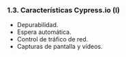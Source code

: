 ### 1.3. Características Cypress.io (I)

* Depurabilidad. <!-- .element: class="fragment" -->
* Espera automática.<!-- .element: class="fragment" -->
* Control de tráfico de red. <!-- .element: class="fragment" -->
* Capturas de pantalla y vídeos.  <!-- .element: class="fragment" -->



